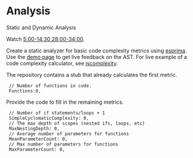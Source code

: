 Analysis
========

Static and Dynamic Analysis

Watch [5:00-14:30,28:00-34:00](https://www.youtube.com/watch?v=ACYZFkvq0Sk).

Create a static analyzer for basic code complexity metrics using [esprima](http://esprima.org/).  Use the [demo page](http://esprima.org/demo/parse.html) to get live feedback on the AST. For live example of a code complexity calculator, see [jscomplexity](http://jscomplexity.org/).

The repository contains a stub that already calculates the first metric.

     // Number of functions in code. 
     Functions:0,
     
Provide the code to fill in the remaining metrics.

     // Number of if statements/loops + 1
     SimpleCyclomaticComplexity: 0,
     // The max depth of scopes (nested ifs, loops, etc)
     MaxNestingDepth: 0,
     // Average number of parameters for functions
     MeanParameterCount: 0,
     // Max number of parameters for functions
     MaxParameterCount: 0,
     
